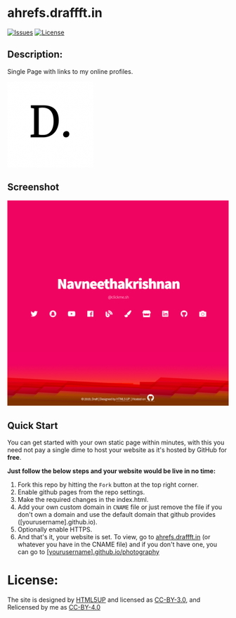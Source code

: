 # ahrefs.draffft.in

[![Issues](https://img.shields.io/github/issues/Navneet-Suresh/ahref.ddraffft.in.svg?style=flat-square)](https://github.com/Navneet-Suresh/ahref.ddraffft.in/issues?utm_source=Links-Website&utm_medium=badge&utm_campaign=One-bio-link) [![License](https://img.shields.io/github/license/Navneet-Suresh/ahref.ddraffft.in.svg?style=flat-square)](https://github.com/Navneet-Suresh/ahref.ddraffft.in/blob/master/LICENSE?utm_source=Links-Website&utm_medium=badge&utm_campaign=One-bio-link)

<h2 id='Repo-Description'> Description:</h2>

Single Page with links to my online profiles.

<kbd><img src='/assets/favicons/favicon-196x196.png'/></kbd>

<h2 id='demo-image'>Screenshot</h2>

<kbd><img src='/assets/media/ahref.ddraffft.in_.png'/></kbd>

<h2 id='quick-start'>Quick Start</h2>

You can get started with your own static page within minutes, with this you need not pay a single dime to host your website as
it's hosted by GitHub for __free__.

**Just follow the below steps and your website would be live in no time:**

1. Fork this repo by hitting the `Fork` button at the top right corner.
2. Enable github pages from the repo settings.
3. Make the required changes in the index.html.
4. Add your own custom domain in `CNAME` file or just remove the file if you don't own a domain and use the default domain that github provides ([yourusername].github.io).
5. Optionally enable HTTPS.
6. And that's it, your website is set. To view, go to [ahrefs.draffft.in](ahrefs.draffft.in) (or whatever you have in the CNAME file) and if you don't have one, you can go to [[yourusername].github.io/photography](http://yourusername.github.io/photography)

# License:

The site is designed by [HTML5UP](https://html5up.net) and licensed as [CC-BY-3.0](https://html5up.net/license), and Relicensed by me as [CC-BY-4.0](/LICENSE)
